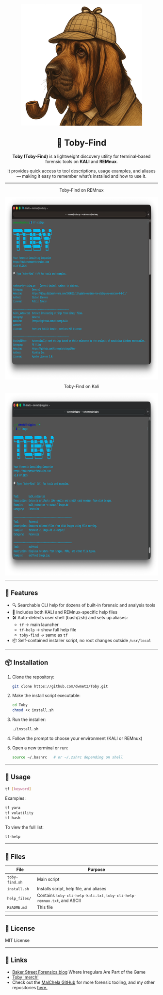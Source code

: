 <div align="center">
 <img style="padding:0;vertical-align:bottom;" height="400" width="400" src="images/toby-art.png"/>
 <p>
 <h1>
  🔎 Toby-Find
 </h1>
<p>
<p>

**Toby (Toby-Find)** is a lightweight discovery utility for terminal-based forensic tools on **KALI** and **REMnux**.

It provides quick access to tool descriptions, usage examples, and aliases — making it easy to remember what’s installed and how to use it.

---
Toby-Find on REMnux
<div align="center">
 <img style="padding:0;vertical-align:bottom;" height="600" width="900" src="images/toby-screenshot-remnux.png"/>
 <p>


Toby-Find on Kali
 <div align="center">
 <img style="padding:0;vertical-align:bottom;" height="600" width="900" src="images/toby-screenshot-kali.png"/>
 <p>

---
<div align="left">

## 🔧 Features

- 🔍 Searchable CLI help for dozens of built-in forensic and analysis tools
- 🧾 Includes both KALI and REMnux-specific help files
- 🛠️ Auto-detects user shell (bash/zsh) and sets up aliases:
  - `tf` → main launcher
  - `tf-help` → show full help file
  - `toby-find` → same as `tf`
- 📦 Self-contained installer script, no root changes outside `/usr/local`

---

## 📦 Installation

1. Clone the repository:

   ```bash
   git clone https://github.com/dwmetz/Toby.git
   ```

2. Make the install script executable:

   ```bash
   cd Toby
   chmod +x install.sh
   ```

3. Run the installer:

   ```bash
   ./install.sh
   ```

4. Follow the prompt to choose your environment (KALI or REMnux)

5. Open a new terminal or run:

   ```bash
   source ~/.bashrc   # or ~/.zshrc depending on shell
   ```

---

## 🚀 Usage

```bash
tf [keyword]
```

Examples:
```bash
tf yara
tf volatility
tf hash
```

To view the full list:
```bash
tf-help
```

---

## 📁 Files

| File | Purpose |
|------|---------|
| `toby-find.sh` | Main script |
| `install.sh`   | Installs script, help file, and aliases |
| `help_files/`  | Contains `toby-cli-help-kali.txt`, `toby-cli-help-remnux.txt`, and ASCII |
| `README.md`    | This file |



---

## 🪪 License

MIT License 

---

## 🔗 Links

- [Baker Street Forensics blog](https://bakerstreetforensics.com) Where Irregulars Are Part of the Game
- [Toby 'merch'](https://www.teepublic.com/t-shirt/77707626-toby?store_id=1306149)
- Check out the [MalChela GitHub](https://github.com/dwmetz/MalChela) for more forensic tooling, and my other repositories [here.](https://github.com/dwmetz)
